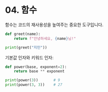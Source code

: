 # 04. 함수

함수는 코드의 재사용성을 높여주는 중요한 도구입니다.

```python
def greet(name):
    return f"안녕하세요, {name}님!"

print(greet("지민"))
```

기본값 인자와 키워드 인자:

```python
def power(base, exponent=2):
    return base ** exponent

print(power(3))       # 9
print(power(3, 3))    # 27
```
